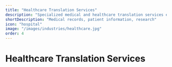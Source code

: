 ```yaml
---
title: "Healthcare Translation Services"
description: "Specialized medical and healthcare translation services ensuring accurate communication for healthcare providers, pharmaceutical companies, and patients."
shortDescription: "Medical records, patient information, research"
icon: "hospital"
image: "/images/industries/healthcare.jpg"
order: 4
---
```


# Healthcare Translation Services

<!-- Content placeholder for Healthcare Translation Services -->